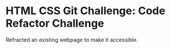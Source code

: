 # HTML CSS Git Challenge: Code Refactor Challenge

Refracted an existing webpage to make it accessible. 
